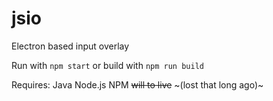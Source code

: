 # jsio
Electron based input overlay

Run with `npm start`
or build with `npm run build`

Requires:
Java
Node.js
NPM
~~will to live~~ ~(lost that long ago)~
